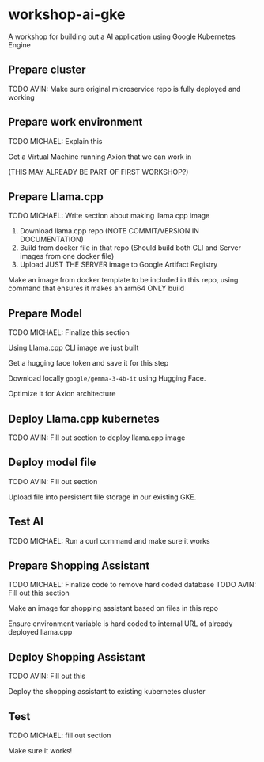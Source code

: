 # workshop-ai-gke

A workshop for building out a AI application using Google Kubernetes Engine

## Prepare cluster

TODO AVIN: Make sure original microservice repo is fully deployed and working

## Prepare work environment

TODO MICHAEL: Explain this

Get a Virtual Machine running Axion that we can work in

(THIS MAY ALREADY BE PART OF FIRST WORKSHOP?)

## Prepare Llama.cpp

TODO MICHAEL: Write section about making llama cpp image

1. Download llama.cpp repo (NOTE COMMIT/VERSION IN DOCUMENTATION)
1. Build from docker file in that repo (Should build both CLI and Server images from one docker file)
1. Upload JUST THE SERVER image to Google Artifact Registry

Make an image from docker template to be included in this repo, using command that ensures it makes an arm64 ONLY build

## Prepare Model

TODO MICHAEL: Finalize this section

Using Llama.cpp CLI image we just built

Get a hugging face token and save it for this step

Download locally `google/gemma-3-4b-it` using Hugging Face.

Optimize it for Axion architecture

## Deploy Llama.cpp kubernetes

TODO AVIN: Fill out section to deploy llama.cpp image

## Deploy model file

TODO AVIN: Fill out section

Upload file into persistent file storage in our existing GKE.

## Test AI

TODO MICHAEL: Run a curl command and make sure it works

## Prepare Shopping Assistant

TODO MICHAEL: Finalize code to remove hard coded database
TODO AVIN: Fill out this section

Make an image for shopping assistant based on files in this repo

Ensure environment variable is hard coded to internal URL of already deployed llama.cpp

## Deploy Shopping Assistant

TODO AVIN: Fill out this

Deploy the shopping assistant to existing kubernetes cluster

## Test

TODO MICHAEL: fill out section

Make sure it works!
